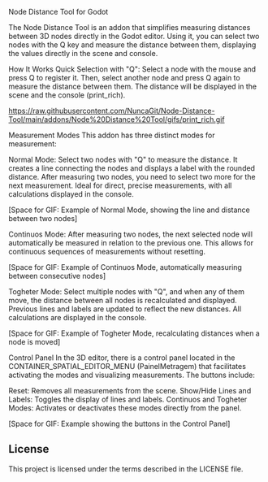 Node Distance Tool for Godot

The Node Distance Tool is an addon that simplifies measuring distances between 3D nodes directly in the Godot editor. Using it, you can select two nodes with the Q key and measure the distance between them, displaying the values directly in the scene and console.

How It Works
Quick Selection with "Q": Select a node with the mouse and press Q to register it. Then, select another node and press Q again to measure the distance between them. The distance will be displayed in the scene and the console (print_rich).

https://raw.githubusercontent.com/NuncaGit/Node-Distance-Tool/main/addons/Node%20Distance%20Tool/gifs/print_rich.gif

Measurement Modes
This addon has three distinct modes for measurement:

Normal Mode: Select two nodes with "Q" to measure the distance. It creates a line connecting the nodes and displays a label with the rounded distance. After measuring two nodes, you need to select two more for the next measurement. Ideal for direct, precise measurements, with all calculations displayed in the console.

[Space for GIF: Example of Normal Mode, showing the line and distance between two nodes]

Continuos Mode: After measuring two nodes, the next selected node will automatically be measured in relation to the previous one. This allows for continuous sequences of measurements without resetting.

[Space for GIF: Example of Continuos Mode, automatically measuring between consecutive nodes]

Togheter Mode: Select multiple nodes with "Q", and when any of them move, the distance between all nodes is recalculated and displayed. Previous lines and labels are updated to reflect the new distances. All calculations are displayed in the console.

[Space for GIF: Example of Togheter Mode, recalculating distances when a node is moved]

Control Panel
In the 3D editor, there is a control panel located in the CONTAINER_SPATIAL_EDITOR_MENU (PainelMetragem) that facilitates activating the modes and visualizing measurements. The buttons include:

Reset: Removes all measurements from the scene.
Show/Hide Lines and Labels: Toggles the display of lines and labels.
Continuos and Togheter Modes: Activates or deactivates these modes directly from the panel.

[Space for GIF: Example showing the buttons in the Control Panel]

## License
This project is licensed under the terms described in the LICENSE file.



